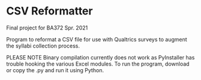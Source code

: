 # CSV Reformatter
Final project for BA372 Spr. 2021


Program to reformat a CSV file for use with Qualtrics surveys to augment the syllabi collection process.

PLEASE NOTE
Binary compilation currently does not work as PyInstaller has trouble hooking the various Excel modules. To run the program, download or copy the .py and run it using Python.


